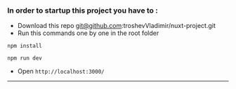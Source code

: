 ### In order to startup this project you have to :

- Download this repo git@github.com:troshevVladimir/nuxt-project.git
- Run this commands one by one in the root folder

```
npm install
```

```
npm run dev
```

- Open `http://localhost:3000/`

---
